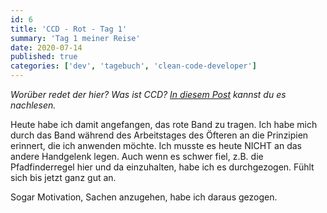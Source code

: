 ```yaml
---
id: 6
title: 'CCD - Rot - Tag 1'
summary: 'Tag 1 meiner Reise'
date: 2020-07-14
published: true
categories: ['dev', 'tagebuch', 'clean-code-developer']
---
```


_Worüber redet der hier? Was ist CCD? [In diesem Post](/blog/5-ccd) kannst du es nachlesen._

Heute habe ich damit angefangen, das rote Band zu tragen. Ich habe mich durch das Band während des Arbeitstages des Öfteren an die Prinzipien erinnert, die ich anwenden möchte. Ich musste es heute NICHT an das andere Handgelenk legen. Auch wenn es schwer fiel, z.B. die Pfadfinderregel hier und da einzuhalten, habe ich es durchgezogen. Fühlt sich bis jetzt ganz gut an.

Sogar Motivation, Sachen anzugehen, habe ich daraus gezogen.
